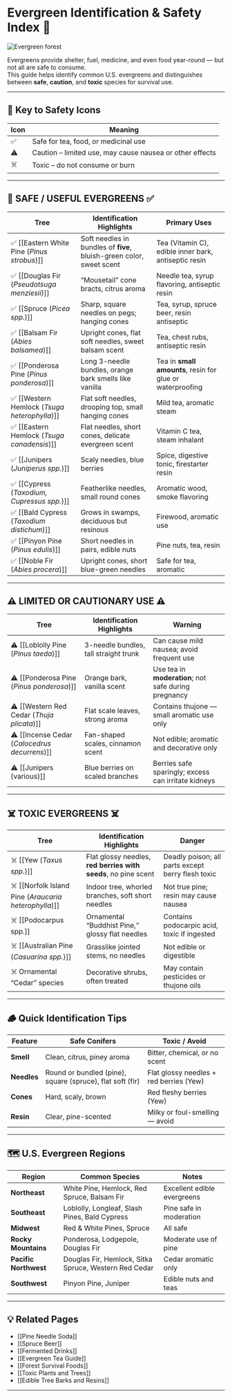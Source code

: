 # Evergreen Identification & Safety Index 🌲

![Evergreen forest](plants/images/evergreen_index.jpg)

Evergreens provide shelter, fuel, medicine, and even food year-round — but not all are safe to consume.  
This guide helps identify common U.S. evergreens and distinguishes between **safe**, **caution**, and **toxic** species for survival use.

---

## 🌿 Key to Safety Icons

| Icon | Meaning |
|------|----------|
| ✅ | Safe for tea, food, or medicinal use |
| ⚠️ | Caution – limited use, may cause nausea or other effects |
| ☠️ | Toxic – do not consume or burn |

---

## 🌲 SAFE / USEFUL EVERGREENS ✅

| Tree | Identification Highlights | Primary Uses |
|------|-----------------------------|---------------|
| ✅ [[Eastern White Pine (*Pinus strobus*)]] | Soft needles in bundles of **five**, bluish-green color, sweet scent | Tea (Vitamin C), edible inner bark, antiseptic resin |
| ✅ [[Douglas Fir (*Pseudotsuga menziesii*)]] | “Mousetail” cone bracts, citrus aroma | Needle tea, syrup flavoring, antiseptic resin |
| ✅ [[Spruce (*Picea spp.*)]] | Sharp, square needles on pegs; hanging cones | Tea, syrup, spruce beer, resin antiseptic |
| ✅ [[Balsam Fir (*Abies balsamea*)]] | Upright cones, flat soft needles, sweet balsam scent | Tea, chest rubs, antiseptic resin |
| ✅ [[Ponderosa Pine (*Pinus ponderosa*)]] | Long 3-needle bundles, orange bark smells like vanilla | Tea in **small amounts**, resin for glue or waterproofing |
| ✅ [[Western Hemlock (*Tsuga heterophylla*)]] | Flat soft needles, drooping top, small hanging cones | Mild tea, aromatic steam |
| ✅ [[Eastern Hemlock (*Tsuga canadensis*)]] | Flat needles, short cones, delicate evergreen scent | Vitamin C tea, steam inhalant |
| ✅ [[Junipers (*Juniperus spp.*)]] | Scaly needles, blue berries | Spice, digestive tonic, firestarter resin |
| ✅ [[Cypress (*Taxodium, Cupressus spp.*)]] | Featherlike needles, small round cones | Aromatic wood, smoke flavoring |
| ✅ [[Bald Cypress (*Taxodium distichum*)]] | Grows in swamps, deciduous but resinous | Firewood, aromatic use |
| ✅ [[Pinyon Pine (*Pinus edulis*)]] | Short needles in pairs, edible nuts | Pine nuts, tea, resin |
| ✅ [[Noble Fir (*Abies procera*)]] | Upright cones, short blue-green needles | Safe for tea, aromatic |

---

## ⚠️ LIMITED OR CAUTIONARY USE ⚠️

| Tree | Identification Highlights | Warning |
|------|-----------------------------|----------|
| ⚠️ [[Loblolly Pine (*Pinus taeda*)]] | 3-needle bundles, tall straight trunk | Can cause mild nausea; avoid frequent use |
| ⚠️ [[Ponderosa Pine (*Pinus ponderosa*)]] | Orange bark, vanilla scent | Use tea in **moderation**; not safe during pregnancy |
| ⚠️ [[Western Red Cedar (*Thuja plicata*)]] | Flat scale leaves, strong aroma | Contains thujone — small aromatic use only |
| ⚠️ [[Incense Cedar (*Calocedrus decurrens*)]] | Fan-shaped scales, cinnamon scent | Not edible; aromatic and decorative only |
| ⚠️ [[Junipers (various)]] | Blue berries on scaled branches | Berries safe sparingly; excess can irritate kidneys |

---

## ☠️ TOXIC EVERGREENS ☠️

| Tree | Identification Highlights | Danger |
|------|-----------------------------|----------|
| ☠️ [[Yew (*Taxus spp.*)]] | Flat glossy needles, **red berries with seeds**, no pine scent | Deadly poison; all parts except berry flesh toxic |
| ☠️ [[Norfolk Island Pine (*Araucaria heterophylla*)]] | Indoor tree, whorled branches, soft short needles | Not true pine; resin may cause nausea |
| ☠️ [[Podocarpus spp.]] | Ornamental “Buddhist Pine,” glossy flat needles | Contains podocarpic acid, toxic if ingested |
| ☠️ [[Australian Pine (*Casuarina spp.*)]] | Grasslike jointed stems, no needles | Not edible or digestible |
| ☠️ Ornamental “Cedar” species | Decorative shrubs, often treated | May contain pesticides or thujone oils |

---

## 🪵 Quick Identification Tips

| Feature | Safe Conifers | Toxic / Avoid |
|----------|----------------|----------------|
| **Smell** | Clean, citrus, piney aroma | Bitter, chemical, or no scent |
| **Needles** | Round or bundled (pine), square (spruce), flat soft (fir) | Flat glossy needles + red berries (Yew) |
| **Cones** | Hard, scaly, brown | Red fleshy berries (Yew) |
| **Resin** | Clear, pine-scented | Milky or foul-smelling — avoid |

---

## 🗺️ U.S. Evergreen Regions

| Region | Common Species | Notes |
|---------|----------------|-------|
| **Northeast** | White Pine, Hemlock, Red Spruce, Balsam Fir | Excellent edible evergreens |
| **Southeast** | Loblolly, Longleaf, Slash Pines, Bald Cypress | Pine safe in moderation |
| **Midwest** | Red & White Pines, Spruce | All safe |
| **Rocky Mountains** | Ponderosa, Lodgepole, Douglas Fir | Moderate use of pine |
| **Pacific Northwest** | Douglas Fir, Hemlock, Sitka Spruce, Western Red Cedar | Cedar aromatic only |
| **Southwest** | Pinyon Pine, Juniper | Edible nuts and teas |

---

## 💡 Related Pages
- [[Pine Needle Soda]]  
- [[Spruce Beer]]  
- [[Fermented Drinks]]  
- [[Evergreen Tea Guide]]  
- [[Forest Survival Foods]]  
- [[Toxic Plants and Trees]]  
- [[Edible Tree Barks and Resins]]

---